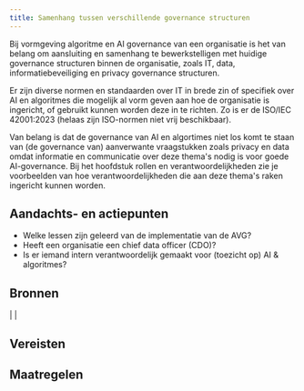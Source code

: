 ```yaml
---
title: Samenhang tussen verschillende governance structuren
---
```


Bij vormgeving algoritme en AI governance van een organisatie is het van belang om aansluiting en samenhang te bewerkstelligen met huidige governance structuren binnen de organisatie, zoals IT, data, informatiebeveiliging en privacy governance structuren. 

Er zijn diverse normen en standaarden over IT in brede zin of specifiek over AI en algoritmes die mogelijk al vorm geven aan hoe de organisatie is ingericht, of gebruikt kunnen worden deze in te richten. Zo is er de ISO/IEC 42001:2023 (helaas zijn ISO-normen niet vrij beschikbaar).

Van belang is dat de governance van AI en algortimes niet los komt te staan van (de governance van) aanverwante vraagstukken zoals privacy en data omdat informatie en communicatie over deze thema's nodig is voor goede AI-governance. Bij het hoofdstuk rollen en verantwoordelijkheden zie je voorbeelden van hoe verantwoordelijkheden die aan deze thema's raken ingericht kunnen worden.

## Aandachts- en actiepunten
- Welke lessen zijn geleerd van de implementatie van de AVG?
- Heeft een organisatie een chief data officer (CDO)? 
- Is er iemand intern verantwoordelijk gemaakt voor (toezicht op) AI & algoritmes?



## Bronnen
| |

## Vereisten

<!-- list_vereisten_1 bouwblok/governance -->

## Maatregelen

<!-- list_maatregelen_1 bouwblok/governance -->



